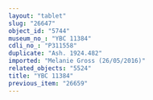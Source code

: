 ```yaml
---
layout: "tablet"
slug: "26647"
object_id: "5744"
museum_no_: "YBC 11384"
cdli_no_: "P311558"
duplicate: "Ash. 1924.482"
imported: "Melanie Gross (26/05/2016)"
related_objects: "5524"
title: "YBC 11384"
previous_item: "26659"
---
```

